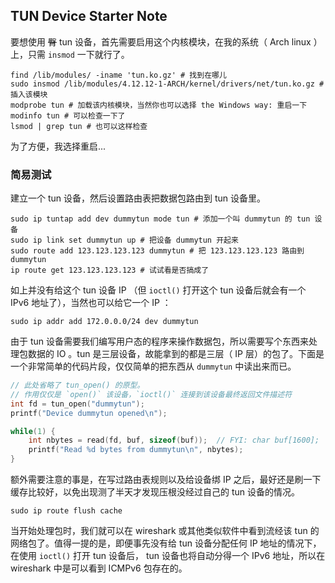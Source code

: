 ## TUN Device Starter Note

要想使用 ~~臀~~ tun 设备，首先需要启用这个内核模块，在我的系统（ Arch linux ）上，只需 `insmod` 一下就行了。

``` shell
find /lib/modules/ -iname 'tun.ko.gz' # 找到在哪儿
sudo insmod /lib/modules/4.12.12-1-ARCH/kernel/drivers/net/tun.ko.gz # 插入该模块
modprobe tun # 加载该内核模块，当然你也可以选择 the Windows way: 重启一下
modinfo tun # 可以检查一下了
lsmod | grep tun # 也可以这样检查
```

为了方便，我选择重启... 

### 简易测试

建立一个 tun 设备，然后设置路由表把数据包路由到 tun 设备里。

``` shell
sudo ip tuntap add dev dummytun mode tun # 添加一个叫 dummytun 的 tun 设备
sudo ip link set dummytun up # 把设备 dummytun 开起来
sudo route add 123.123.123.123 dummytun # 把 123.123.123.123 路由到 dummytun
ip route get 123.123.123.123 # 试试看是否搞成了
```

如上并没有给这个 tun 设备 IP （但 `ioctl()` 打开这个 tun 设备后就会有一个 IPv6 地址了），当然也可以给它一个 IP ：

``` shell
sudo ip addr add 172.0.0.0/24 dev dummytun
```

由于 tun 设备需要我们编写用户态的程序来操作数据包，所以需要写个东西来处理包数据的 IO 。tun 是三层设备，故能拿到的都是三层（ IP 层）的包了。下面是一个非常简单的代码片段，仅仅简单的把东西从 `dummytun` 中读出来而已。

``` c
// 此处省略了 tun_open() 的原型。
// 作用仅仅是 `open()` 该设备，`ioctl()` 连接到该设备最终返回文件描述符
int fd = tun_open("dummytun");
printf("Device dummytun opened\n");

while(1) {
	int nbytes = read(fd, buf, sizeof(buf));  // FYI: char buf[1600];
	printf("Read %d bytes from dummytun\n", nbytes);
}
```

额外需要注意的事是，在写过路由表规则以及给设备绑 IP 之后，最好还是刷一下缓存比较好，以免出现测了半天才发现压根没经过自己的 tun 设备的情况。

``` shell
sudo ip route flush cache
```

当开始处理包时，我们就可以在 wireshark 或其他类似软件中看到流经该 tun 的网络包了。值得一提的是，即便事先没有给 tun 设备分配任何 IP 地址的情况下，在使用 `ioctl()` 打开 tun 设备后， tun 设备也将自动分得一个 IPv6 地址，所以在 wireshark 中是可以看到 ICMPv6 包存在的。